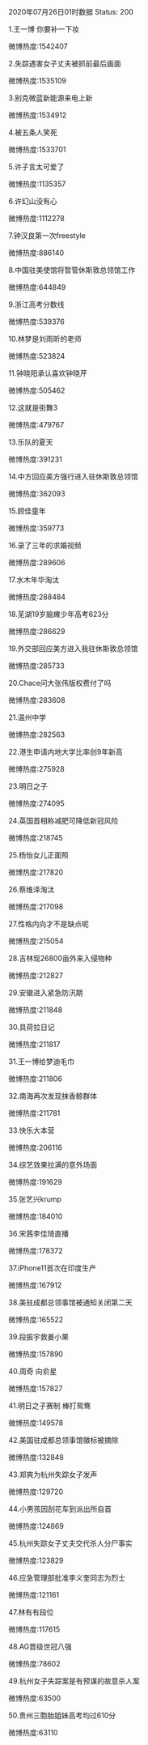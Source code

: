 2020年07月26日01时数据
Status: 200

1.王一博 你要补一下妆

微博热度:1542407

2.失踪遇害女子丈夫被抓前最后画面

微博热度:1535109

3.别克微蓝新能源来电上新

微博热度:1534912

4.被五条人笑死

微博热度:1533701

5.许子言太可爱了

微博热度:1135357

6.许幻山没有心

微博热度:1112278

7.钟汉良第一次freestyle

微博热度:886140

8.中国驻美使馆将暂管休斯敦总领馆工作

微博热度:644849

9.浙江高考分数线

微博热度:539376

10.林梦是刘雨昕的老师

微博热度:523824

11.钟晓阳承认喜欢钟晓芹

微博热度:505462

12.这就是街舞3

微博热度:479767

13.乐队的夏天

微博热度:391231

14.中方回应美方强行进入驻休斯敦总领馆

微博热度:362093

15.顾佳童年

微博热度:359773

16.录了三年的求婚视频

微博热度:289606

17.水木年华淘汰

微博热度:288484

18.芜湖19岁脑瘫少年高考623分

微博热度:286629

19.外交部回应美方进入我驻休斯敦总领馆

微博热度:285733

20.Chace问大张伟版权费付了吗

微博热度:283608

21.温州中学

微博热度:282563

22.港生申请内地大学比率创9年新高

微博热度:275928

23.明日之子

微博热度:274095

24.英国首相称减肥可降低新冠风险

微博热度:218745

25.杨怡女儿正面照

微博热度:217820

26.蔡维泽淘汰

微博热度:217098

27.性格内向才不是缺点呢

微博热度:215054

28.吉林现26800亩外来入侵物种

微博热度:212827

29.安徽进入紧急防汛期

微博热度:211848

30.具荷拉日记

微博热度:211817

31.王一博给梦迪毛巾

微博热度:211806

32.南海再次发现抹香鲸群体

微博热度:211781

33.快乐大本营

微博热度:206116

34.综艺效果拉满的意外场面

微博热度:191629

35.张艺兴krump

微博热度:184010

36.宋茜李佳琦直播

微博热度:178372

37.iPhone11首次在印度生产

微博热度:167912

38.美驻成都总领事馆被通知关闭第二天

微博热度:165522

39.段振宇救姜小果

微博热度:157890

40.周奇 向俞星

微博热度:157827

41.明日之子赛制 棒打鸳鸯

微博热度:149578

42.美国驻成都总领事馆徽标被摘除

微博热度:132848

43.郑爽为杭州失踪女子发声

微博热度:129720

44.小男孩因刮花车到派出所自首

微博热度:124869

45.杭州失踪女子丈夫交代杀人分尸事实

微博热度:123829

46.应急管理部批准李义奎同志为烈士

微博热度:121161

47.林有有段位

微博热度:117615

48.AG晋级世冠八强

微博热度:78602

49.杭州女子失踪案是有预谋的故意杀人案

微博热度:63500

50.贵州三胞胎姐妹高考均过610分

微博热度:63110

